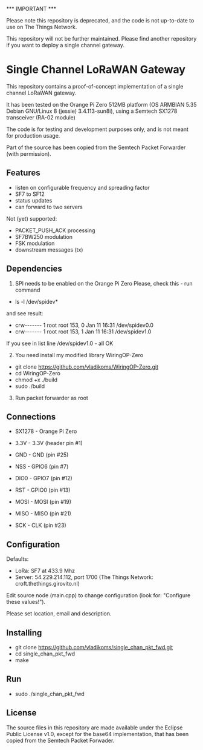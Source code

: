 *** IMPORTANT ***

Please note this repository is deprecated, and the code is not up-to-date to use on The Things Network.

This repository will not be further maintained. Please find another repository if you want to deploy a single channel gateway.


Single Channel LoRaWAN Gateway
==============================
This repository contains a proof-of-concept implementation of a single
channel LoRaWAN gateway.

It has been tested on the Orange Pi Zero 512MB platform (OS ARMBIAN 5.35 Debian GNU/Linux 8 (jessie) 3.4.113-sun8i), using a Semtech SX1278 transceiver (RA-02 module)

The code is for testing and development purposes only, and is not meant 
for production usage. 

Part of the source has been copied from the Semtech Packet Forwarder 
(with permission).

Features
--------
- listen on configurable frequency and spreading factor
- SF7 to SF12
- status updates
- can forward to two servers

Not (yet) supported:
- PACKET_PUSH_ACK processing
- SF7BW250 modulation
- FSK modulation
- downstream messages (tx)

Dependencies
------------
1. SPI needs to be enabled on the Orange Pi Zero
  Please, check this - run command 
 
 - ls -l /dev/spidev*
 
 and see result:
 
- crw------- 1 root root 153, 0 Jan 11 16:31 /dev/spidev0.0
- crw------- 1 root root 153, 1 Jan 11 16:31 /dev/spidev1.0
 
 If you see in list line /dev/spidev1.0 - all OK

2. You need install my modified library WiringOP-Zero

- git clone https://github.com/vladikoms/WiringOP-Zero.git
- cd WiringOP-Zero
- chmod +x ./build
- sudo ./build

3. Run packet forwarder as root

Connections
-----------
- SX1278 - Orange Pi Zero

- 3.3V   - 3.3V (header pin #1) 
- GND	   - GND (pin #25)
- NSS    - GPIO6 (pin #7)
- DIO0   - GPIO7 (pin #12)
- RST    - GPIO0 (pin #13)
- MOSI   - MOSI (pin #19)
- MISO   - MISO (pin #21)
- SCK    - CLK (pin #23)

Configuration
-------------

Defaults:

- LoRa:   SF7 at 433.9 Mhz
- Server: 54.229.214.112, port 1700  (The Things Network: croft.thethings.girovito.nl)

Edit source node (main.cpp) to change configuration (look for: "Configure these values!").

Please set location, email and description.

Installing
----------

- git clone https://github.com/vladikoms/single_chan_pkt_fwd.git
- cd single_chan_pkt_fwd
- make

Run
---

- sudo ./single_chan_pkt_fwd

License
-------
The source files in this repository are made available under the Eclipse
Public License v1.0, except for the base64 implementation, that has been
copied from the Semtech Packet Forwader.

